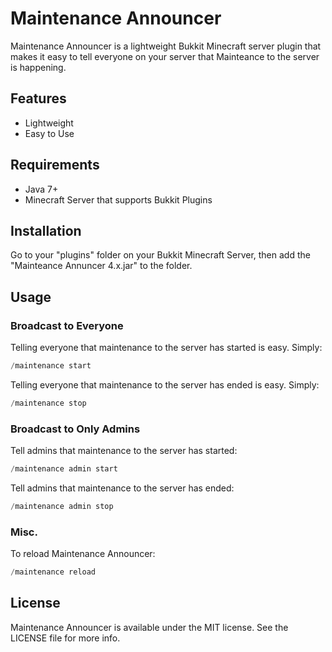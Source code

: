 # Maintenance Announcer
Maintenance Announcer is a lightweight Bukkit Minecraft server plugin that makes it easy to tell everyone on your server that Mainteance to the server is happening.

## Features
- Lightweight
- Easy to Use

## Requirements

 - Java 7+
 - Minecraft Server that supports Bukkit Plugins

## Installation

Go to your "plugins" folder on your Bukkit Minecraft Server, then add the "Mainteance Annuncer 4.x.jar" to the folder.

## Usage

### Broadcast to Everyone

Telling everyone that maintenance to the server has started is easy. Simply:
```java
/maintenance start
```

Telling everyone that maintenance to the server has ended is easy. Simply:
```java
/maintenance stop
```

### Broadcast to Only Admins

Tell admins that maintenance to the server has started:
```java
/maintenance admin start
```

Tell admins that maintenance to the server has ended:
```java
/maintenance admin stop
```

### Misc.

To reload Maintenance Announcer:
```java
/maintenance reload
```

## License

Maintenance Announcer is available under the MIT license. See the LICENSE file for more info.
